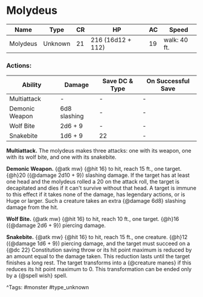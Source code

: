 # Molydeus

| Name | Type | CR | HP | AC | Speed |
|------|------|----|----|----|-------|
| Molydeus | Unknown | 21 | 216 (16d12 + 112) | 19 | walk: 40 ft. |

### Actions:

| Ability | Damage | Save DC & Type | On Successful Save |
|---------|--------|----------------|--------------------|
| Multiattack | - | - | - |
| Demonic Weapon | 6d8 slashing | - | - |
| Wolf Bite | 2d6 + 9 | - | - |
| Snakebite | 1d6 + 9 | 22 | - |


**Multiattack.** The molydeus makes three attacks: one with its weapon, one with its wolf bite, and one with its snakebite.

**Demonic Weapon.** {@atk mw} {@hit 16} to hit, reach 15 ft., one target. {@h}20 ({@damage 2d10 + 9}) slashing damage. If the target has at least one head and the molydeus rolled a 20 on the attack roll, the target is decapitated and dies if it can't survive without that head. A target is immune to this effect if it takes none of the damage, has legendary actions, or is Huge or larger. Such a creature takes an extra {@damage 6d8} slashing damage from the hit.

**Wolf Bite.** {@atk mw} {@hit 16} to hit, reach 10 ft., one target. {@h}16 ({@damage 2d6 + 9}) piercing damage.

**Snakebite.** {@atk mw} {@hit 16} to hit, reach 15 ft., one creature. {@h}12 ({@damage 1d6 + 9}) piercing damage, and the target must succeed on a {@dc 22} Constitution saving throw or its hit point maximum is reduced by an amount equal to the damage taken. This reduction lasts until the target finishes a long rest. The target transforms into a {@creature manes} if this reduces its hit point maximum to 0. This transformation can be ended only by a {@spell wish} spell.

^Tags: #monster #type_unknown